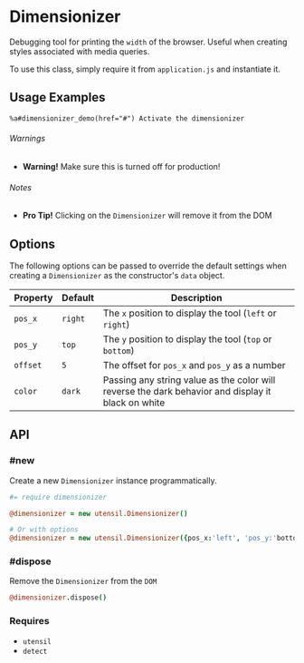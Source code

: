 
# Dimensionizer
Debugging tool for printing the `width` of the browser.
Useful when creating styles associated with media queries.

To use this class, simply require it from `application.js` and
instantiate it.

## Usage Examples

```haml
%a#dimensionizer_demo(href="#") Activate the dimensionizer
```

###### Warnings
- **Warning!** Make sure this is turned off for production!

###### Notes
- **Pro Tip!** Clicking on the `Dimensionizer` will remove it from the DOM


## Options
The following options can be passed to override the default settings
when creating a `Dimensionizer` as the constructor's `data` object.

Property    | Default    | Description
----------- | ---------- | -------------------------------------------
`pos_x`     | `right`    | The `x` position to display the tool (`left` or `right`)
`pos_y`     | `top`      | The `y` position to display the tool (`top` or `bottom`)
`offset`    | `5`        | The offset for `pos_x` and `pos_y` as a number
`color`     | `dark`     | Passing any string value as the color will reverse the dark behavior and display it black on white


## API

### #new
Create a new `Dimensionizer` instance programmatically. 

```coffee
#= require dimensionizer

@dimensionizer = new utensil.Dimensionizer()

# Or with options
@dimensionizer = new utensil.Dimensionizer({pos_x:'left', 'pos_y:'bottom', offset:'10', color:'light'})
```

### #dispose
Remove the `Dimensionizer` from the `DOM`

```coffee
@dimensionizer.dispose()
```

### Requires
- `utensil`
- `detect`

